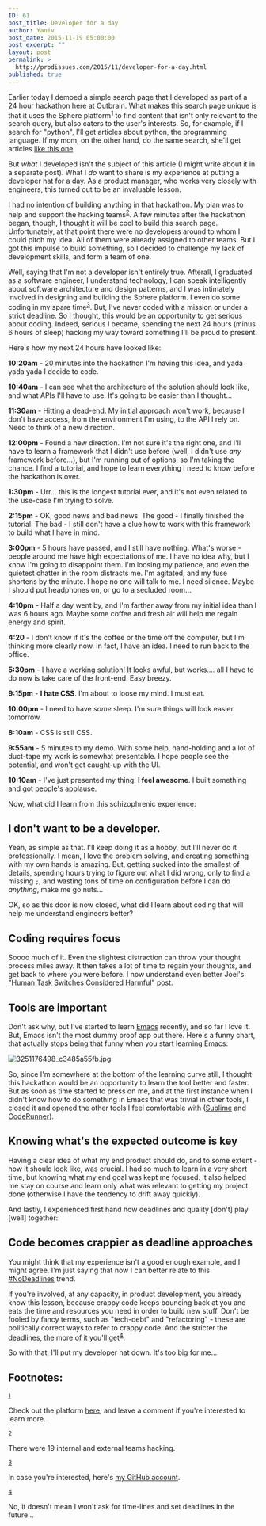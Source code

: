 ```yaml
---
ID: 61
post_title: Developer for a day
author: Yaniv
post_date: 2015-11-19 05:00:00
post_excerpt: ""
layout: post
permalink: >
  http://prodissues.com/2015/11/developer-for-a-day.html
published: true
---
```

<p> Earlier today I demoed a simple search page that I developed as part of a 24 hour hackathon here at Outbrain. What makes this search page unique is that it uses the Sphere platform<sup><a id="fnr.1" class="footref" href="#fn.1">1</a></sup> to find content that isn't only relevant to the search query, but also caters to the user's interests. So, for example, if I search for "python", I'll get articles about python, the programming language. If my mom, on the other hand, do the same search, she'll get articles <a href="http://www.cnn.com/videos/us/2015/11/10/alligator-python-photo-florida-dnt-wftx.wftx">like this one</a>. </p>

<p> But <i>what</i> I developed isn't the subject of this article (I might write about it in a separate post). What I <i>do</i> want to share is my experience at putting a developer hat for a day. As a product manager, who works very closely with engineers, this turned out to be an invaluable lesson. </p>

<p> I had no intention of building anything in that hackathon. My plan was to help and support the hacking teams<sup><a id="fnr.2" class="footref" href="#fn.2">2</a></sup>. A few minutes after the hackathon began, though, I thought it will be cool to build this search page. Unfortunately, at that point there were no developers around to whom I could pitch my idea. All of them were already assigned to other teams. But I got this impulse to build something, so I decided to challenge my lack of development skills, and form a team of one. </p>

<p> Well, saying that I'm not a developer isn't entirely true. Afterall, I graduated as a software engineer, I understand technology, I can speak intelligently about software architecture and design patterns, and I was intimately involved in designing and building the Sphere platform. I even do some coding in my spare time<sup><a id="fnr.3" class="footref" href="#fn.3">3</a></sup>. But, I've never coded with a mission or under a strict deadline. So I thought, this would be an opportunity to get serious about coding. Indeed, serious I became, spending the next 24 hours (minus 6 hours of sleep) hacking my way toward something I'll be proud to present. </p>

<p> Here's how my next 24 hours have looked like: </p>

<p> <b>10:20am</b> - 20 minutes into the hackathon I'm having this idea, and yada yada yada I decide to code. </p>

<p> <b>10:40am</b> - I can see what the architecture of the solution should look like, and what APIs I'll have to use. It's going to be easier than I thought... </p>

<p> <b>11:30am</b> - Hitting a dead-end. My initial approach won't work, because I don't have access, from the environment I'm using, to the API I rely on. Need to think of a new direction. </p>

<p> <b>12:00pm</b> - Found a new direction. I'm not sure it's the right one, and I'll have to learn a framework that I didn't use before (well, I didn't use <i>any</i> framework before...), but I'm running out of options, so I'm taking the chance. I find a tutorial, and hope to learn everything I need to know before the hackathon is over. </p>

<p> <b>1:30pm</b> - Urr... this is the longest tutorial ever, and it's not even related to the use-case I'm trying to solve. </p>

<p> <b>2:15pm</b> - OK, good news and bad news. The good - I finally finished the tutorial. The bad - I still don't have a clue how to work with this framework to build what I have in mind. </p>

<p> <b>3:00pm</b> - 5 hours have passed, and I still have nothing. What's worse - people around me have high expectations of me. I have no idea why, but I know I'm going to disappoint them. I'm loosing my patience, and even the quietest chatter in the room distracts me. I'm agitated, and my fuse shortens by the minute. I hope no one will talk to me. I need silence. Maybe I should put headphones on, or go to a secluded room... </p>

<p> <b>4:10pm</b> - Half a day went by, and I'm farther away from my initial idea than I was 6 hours ago. Maybe some coffee and fresh air will help me regain energy and spirit. </p>

<p> <b>4:20</b> - I don't know if it's the coffee or the time off the computer, but I'm thinking more clearly now. In fact, I have an idea. I need to run back to the office. </p>

<p> <b>5:30pm</b>  - I have a working solution! It looks awful, but works.... all I have to do now is take care of the front-end. Easy breezy. </p>

<p> <b>9:15pm</b> - <b>I hate CSS</b>. I'm about to loose my mind. I must eat. </p>

<p> <b>10:00pm</b> - I need to have <i>some</i> sleep. I'm sure things will look easier tomorrow. </p>

<p> <b>8:10am</b> - CSS is still CSS. </p>

<p> <b>9:55am</b> - 5 minutes to my demo. With some help, hand-holding and a lot of duct-tape my work is somewhat presentable. I hope people see the potential, and won't get caught-up with the UI. </p>

<p> <b>10:10am</b> - I've just presented my thing. <b>I feel awesome</b>. I built something and got people's  applause. </p>

<p> Now, what did I learn from this schizophrenic experience: </p>
<div id="outline-container-orgheadline1" class="outline-2">
<h2 id="orgheadline1">I don't want to be a developer.</h2>
<div class="outline-text-2" id="text-orgheadline1">
<p> Yeah, as simple as that. I'll keep doing it as a hobby, but I'll never do it professionally. I mean, I love the problem solving, and creating something with my own hands is amazing. But, getting sucked into the smallest of details, spending hours trying to figure out what I did wrong, only to find a missing <code>;</code>, and wasting tons of time on configuration before I can do <i>anything</i>, make me go nuts... </p>

<p> OK, so as this door is now closed, what did I learn about coding that will help me understand engineers better? </p>
</div>
</div>

<div id="outline-container-orgheadline2" class="outline-2">
<h2 id="orgheadline2">Coding requires focus</h2>
<div class="outline-text-2" id="text-orgheadline2">
<p> Soooo much of it. Even the slightest distraction can throw your thought process miles away. It then takes a lot of time to regain your thoughts, and get back to where you were before. I now understand even better Joel's <a href="http://www.joelonsoftware.com/articles/fog0000000022.html">"Human Task Switches Considered Harmful"</a> post. </p>
</div>
</div>

<div id="outline-container-orgheadline3" class="outline-2">
<h2 id="orgheadline3">Tools are important</h2>
<div class="outline-text-2" id="text-orgheadline3">
<p> Don't ask why, but I've started to learn <a href="https://www.gnu.org/software/emacs/">Emacs</a> recently, and so far I love it. But, Emacs isn't the most dummy proof app out there. Here's a funny chart, that actually stops being that funny when you start learning Emacs: </p>

<div class="figure"> <p><img src="http://media.prodissues.com/images/2015/11/3251176498_c3485a55fb.jpg" alt="3251176498_c3485a55fb.jpg" /> </p> </div>

<p> So, since I'm somewhere at the bottom of the learning curve still, I thought this hackathon would be an opportunity to learn the tool better and faster. But as soon as time started to press on me, and at the first instance when I didn't know how to do something in Emacs that was trivial in other tools, I closed it and opened the other tools I feel comfortable with (<a href="https://www.sublimetext.com/">Sublime</a> and <a href="https://coderunnerapp.com/">CodeRunner</a>). </p>
</div>
</div>

<div id="outline-container-orgheadline4" class="outline-2">
<h2 id="orgheadline4">Knowing what's the expected outcome is key</h2>
<div class="outline-text-2" id="text-orgheadline4">
<p> Having a clear idea of what my end product should do, and to some extent - how it should look like, was crucial. I had so much to learn in a very short time, but knowing what my end goal was kept me focused. It also helped me stay on course and learn only what was relevant to getting my project done (otherwise I have the tendency to drift away quickly). </p>

<p> And lastly, I experienced first hand how deadlines and quality [don't] play [well] together: </p>
</div>
</div>

<div id="outline-container-orgheadline5" class="outline-2">
<h2 id="orgheadline5">Code becomes crappier as deadline approaches</h2>
<div class="outline-text-2" id="text-orgheadline5">
<p> You might think that my experience isn't a good enough example, and I might agree. I'm just saying that now I can better relate to this <a href="https://twitter.com/hashtag/NOdeadlines?src=hash">#NoDeadlines</a> trend. </p>

<p> If you're involved, at any capacity, in product development, you already know this lesson, because crappy code keeps bouncing back at you and eats the time and resources you need in order to build new stuff. Don't be fooled by fancy terms, such as "tech-debt" and "refactoring" - these are politically correct ways to refer to crappy code. And the stricter the deadlines, the more of it you'll get<sup><a id="fnr.4" class="footref" href="#fn.4">4</a></sup>. </p>

<p> So with that, I'll put my developer hat down. It's too big for me... </p>
</div>
</div>
<div id="footnotes">
<h2 class="footnotes">Footnotes: </h2>
<div id="text-footnotes">

<div class="footdef"><sup><a id="fn.1" class="footnum" href="#fnr.1">1</a></sup> <div class="footpara"><p class="footpara"> Check out the platform <a href="http://developers.sphere.com/#/">here</a>, and leave a comment if you're interested to learn more. </p></div></div>

<div class="footdef"><sup><a id="fn.2" class="footnum" href="#fnr.2">2</a></sup> <div class="footpara"><p class="footpara"> There were 19 internal and external teams hacking. </p></div></div>

<div class="footdef"><sup><a id="fn.3" class="footnum" href="#fnr.3">3</a></sup> <div class="footpara"><p class="footpara"> In case you're interested, here's <a href="https://github.com/yanivdll">my GitHub account</a>. </p></div></div>

<div class="footdef"><sup><a id="fn.4" class="footnum" href="#fnr.4">4</a></sup> <div class="footpara"><p class="footpara"> No, it doesn't mean I won't ask for time-lines and set deadlines in the future... </p></div></div>


</div>
</div>